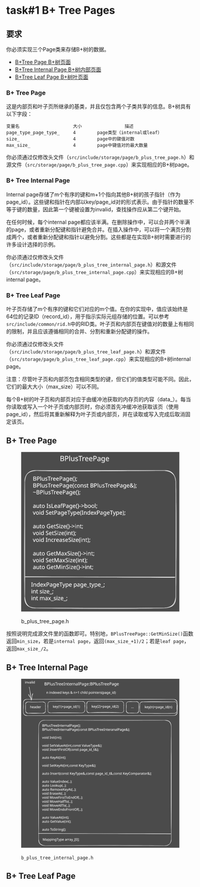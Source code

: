 # task#1 B+ Tree Pages

## 要求

你必须实现三个Page类来存储B+树的数据。

* [B+Tree Page B+树页面](https://15445.courses.cs.cmu.edu/spring2023/project2/#b+tree-page)
* [B+Tree Internal Page B+树内部页面](https://15445.courses.cs.cmu.edu/spring2023/project2/#b+tree-internal-page)
* [B+Tree Leaf Page B+树叶页面](https://15445.courses.cs.cmu.edu/spring2023/project2/#b+tree-leaf-page)

### B+ Tree Page

这是内部页和叶子页所继承的基类，并且仅包含两个子类共享的信息。B+树具有以下字段：

```
变量名                    大小                描述
page_type_page_type_     4        page类型（internal或leaf）
size_                    4        page中的键值对数
max_size_                4        page中键值对的最大数量
```

你必须通过仅修改头文件（`src/include/storage/page/b_plus_tree_page.h`）和源文件（`src/storage/page/b_plus_tree_page.cpp`）来实现相应的B+树page。

### B+ Tree Internal Page

Internal page存储了m个有序的键和m+1个指向其他B+树的孩子指针（作为page\_id）。这些键和指针在内部以key/page\_id对的形式表示。由于指针的数量不等于键的数量，因此第一个键被设置为invalid，查找操作应从第二个键开始。

在任何时候，每个internal page都应该半满。在删除操作中，可以合并两个半满的page，或者重新分配键和指针避免合并。在插入操作中，可以将一个满页分割成两个，或者重新分配键和指针以避免分割。这些都是在实现B+树时需要进行的许多设计选择的示例。

你必须通过仅修改头文件（`src/include/storage/page/b_plus_tree_internal_page.h`）和源文件（`src/storage/page/b_plus_tree_internal_page.cpp`）来实现相应的B+树internal page。

### B+ Tree Leaf Page

叶子页存储了m个有序的键和它们对应的m个值。在你的实现中，值应该始终是64位的记录ID（record\_id），用于指示实际元组存储的位置。可以参考`src/include/common/rid.h`中的RID类。叶子页和内部页在键值对的数量上有相同的限制，并且应该遵循相同的合并、分割和重新分配键的操作。

你必须通过仅修改头文件（`src/include/storage/page/b_plus_tree_leaf_page.h`）和源文件（`src/storage/page/b_plus_tree_leaf_page.cpp`）来实现相应的B+树internal page。

注意：尽管叶子页和内部页包含相同类型的键，但它们的值类型可能不同。因此，它们的最大大小（max\_size）可以不同。

每个B+树的叶子页和内部页对应于由缓冲池获取的内存页的内容（data\_）。每当你读取或写入一个叶子页或内部页时，你必须首先冲缓冲池获取该页（使用page\_id），然后将其重新解释为叶子页或内部页，并在读取或写入完成后取消固定该页。

## B+ Tree Page

<figure><img src="../.gitbook/assets/B+treepage.svg" alt=""><figcaption><p>b_plus_tree_page.h</p></figcaption></figure>

按照说明完成源文件里的函数即可。特别地，`BPlusTreePage::GetMinSize()`函数返回`min_size`，若是`internal page`，返回`(max_size_+1)/2`；若是`leaf page`，返回`max_size_/2`。

## B+ Tree Internal Page

<figure><img src="../.gitbook/assets/B+interanal.svg" alt=""><figcaption><p><code>b_plus_tree_internal_page.h</code></p></figcaption></figure>

## B+ Tree Leaf Page


